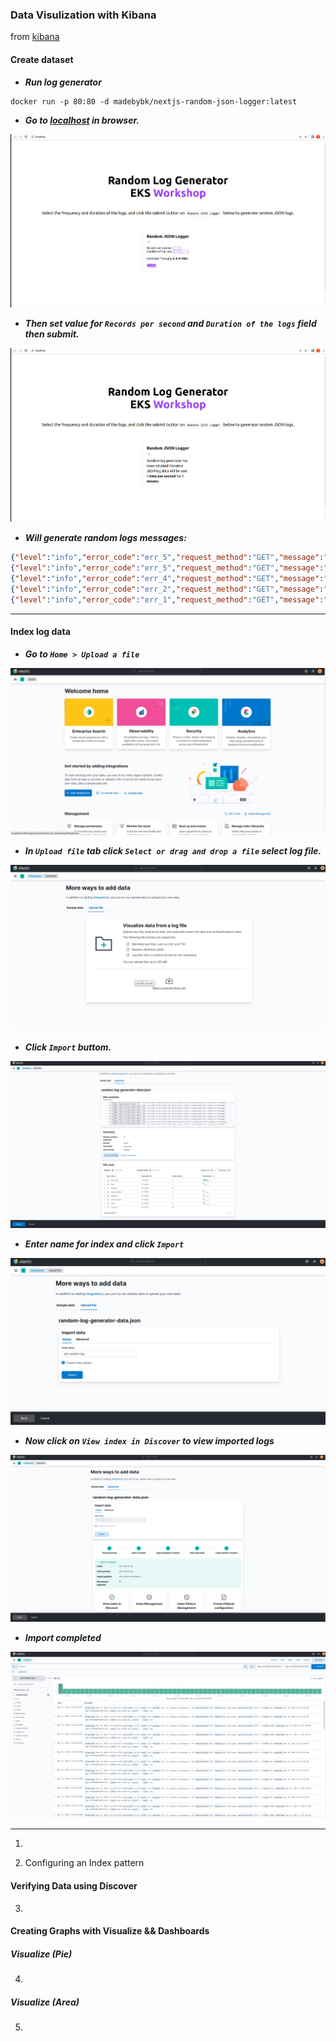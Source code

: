 ### Data Visulization with Kibana

from [kibana](https://catalog.workshops.aws/eks-logging/en-US/opensearch/3-kibana)

#### Create dataset

- ***Run log generator***

```
docker run -p 80:80 -d madebybk/nextjs-random-json-logger:latest
```
- ***Go to [localhost](http://localhost:80) in browser.***

![Random Log GeneratorEKS Workshop 02](images/random-log-genera-to-EKS-workshop-01.png)

- ***Then set value for `Records per second` and `Duration of the logs` field then submit.***

![Random Log GeneratorEKS Workshop 02](images/random-log-genera-to-EKS-workshop-02.png)

- ***Will generate random logs messages:***

```json
{"level":"info","error_code":"err_5","request_method":"GET","message":"This is a sample log message no. 56","request_uri":"/api/logger","timestamp":"2023-05-10T16:34:53.187Z[UTC]","status":"OK","server_protocol":"HTTP/1.1"}
{"level":"info","error_code":"err_5","request_method":"GET","message":"This is a sample log message no. 57","request_uri":"/api/logger","timestamp":"2023-05-10T16:34:54.187Z[UTC]","status":"OK","server_protocol":"HTTP/1.1"}
{"level":"info","error_code":"err_4","request_method":"GET","message":"This is a sample log message no. 58","request_uri":"/api/logger","timestamp":"2023-05-10T16:34:55.188Z[UTC]","status":"WARN","server_protocol":"HTTP/1.1"}
{"level":"info","error_code":"err_2","request_method":"GET","message":"This is a sample log message no. 59","request_uri":"/api/logger","timestamp":"2023-05-10T16:34:56.187Z[UTC]","status":"WARN","server_protocol":"HTTP/1.1"}
{"level":"info","error_code":"err_1","request_method":"GET","message":"This is a sample log message no. 60","request_uri":"/api/logger","timestamp":"2023-05-10T16:34:57.187Z[UTC]","status":"OK","server_protocol":"HTTP/1.1"}
```

---

#### Index log data

- ***Go to `Home > Upload a file`***

![kibana-upload-file-01](images/kibana-upload-file-01.png)

- ***In `Upload file` tab click `Select or drag and drop a file` select log file.***

![kibana-upload-file-02](images/kibana-upload-file-02.png)

- ***Click `Import` buttom.***

![kibana-upload-file-03](images/kibana-upload-file-03.png)

- ***Enter name for index and click `Import`***

![kibana-upload-file-04](images/kibana-upload-file-04.png)

- ***Now click on `View index in Discover` to view imported logs***

![kibana-upload-file-05](images/kibana-upload-file-05.png)

- ***Import completed***

![kibana-upload-file-06](images/kibana-upload-file-06.png)

---

1. 

2. Configuring an Index pattern


#### Verifying Data using Discover

3. 

#### Creating Graphs with Visualize && Dashboards

##### Visualize (Pie)

4. 

##### Visualize (Area)

5. 
